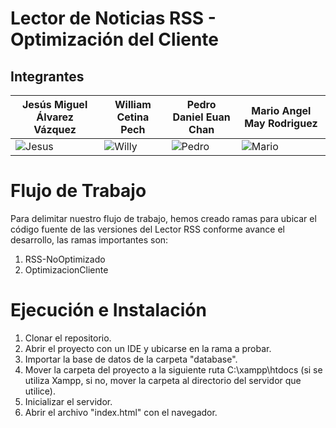 # Lector de Noticias RSS - Optimización del Cliente

## Integrantes

| Jesús Miguel Álvarez Vázquez | William Cetina Pech           | Pedro Daniel Euan Chan        | Mario Angel May Rodriguez     |
| ------------------------------- | ----------------------------- | ----------------------------- | ----------------------------- |
| ![Jesus](https://ibb.co/10jLVH4)   | ![Willy](https://ibb.co/ZzzngK6) | ![Pedro](https://ibb.co/sq3jST4) | ![Mario](https://ibb.co/ZGTF062) |

# Flujo de Trabajo

Para delimitar nuestro flujo de trabajo, hemos creado ramas para ubicar el código fuente de las versiones del Lector RSS conforme avance el desarrollo, las ramas importantes son:

1. RSS-NoOptimizado
2. OptimizacionCliente

# Ejecución e Instalación

1. Clonar el repositorio.
2. Abrir el proyecto con un IDE y ubicarse en la rama a probar.
3. Importar la base de datos de la carpeta "database".
4. Mover la carpeta del proyecto a la siguiente ruta C:\xampp\htdocs (si se utiliza Xampp, si no, mover la carpeta al directorio del servidor que utilice).
5. Inicializar el servidor.
6. Abrir el archivo "index.html" con el navegador.
